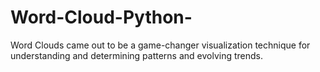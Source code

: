 # Word-Cloud-Python-
Word Clouds came out to be a game-changer visualization technique for understanding and determining patterns and evolving trends.

